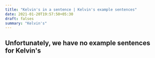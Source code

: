 ```yaml
---
title: "Kelvin's in a sentence | Kelvin's example sentences"
date: 2021-01-20T19:57:50+05:30
draft: falses
summary: "Kelvin's"
---
```

## Unfortunately, we have no example sentences for Kelvin's                 
